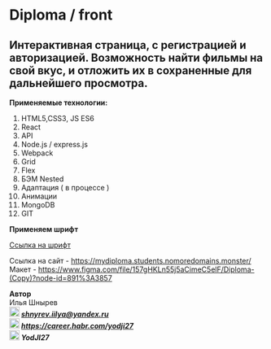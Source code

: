# Diploma / front 

 ## Интерактивная страница, с регистрацией и авторизацией. Возможность найти фильмы на свой вкус, и отложить их в сохраненные для дальнейшего просмотра.  
 
**Применяемые технологии:**  
1) HTML5,CSS3, JS ES6
2) React
3) API
4) Node.js / express.js
5) Webpack
6) Grid
7) Flex
8) БЭМ Nested
9) Адаптация ( в процессе )
10) Анимации
11) MongoDB
12) GIT
 
**Применяем шрифт**   

[Ссылка на шрифт](https://rsms.me/inter/)   


Ссылка на сайт -  https://mydiploma.students.nomoredomains.monster/  
Макет - https://www.figma.com/file/157gHKLn55j5aCimeC5elF/Diploma-(Copy)?node-id=891%3A3857

**Автор**  
Илья Шнырев  
***<img src="https://www.pngrepo.com/png/285/170/email.png" width="20" height="20">  shnyrev.iilya@yandex.ru***   
***<img src="https://simpleicons.org/icons/habr.svg" width="20" height="20">  https://career.habr.com/yodji27***  
***<img src="https://simpleicons.org/icons/telegram.svg" width="20" height="20">  YodJI27***  

